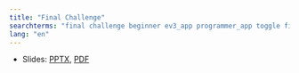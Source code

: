 ```yaml
---
title: "Final Challenge"
searchterms: "final challenge beginner ev3_app programmer_app toggle final_challenge"
lang: "en"
---
```


 
 <ul>
 <li class="ng-binding">Slides:
 <a href="TabletLessons/beginner/FinalChallenge.pptx">PPTX</a>,
 <a href="TabletLessons/beginner/FinalChallenge.pdf">PDF</a>
 </li>
 </ul>
